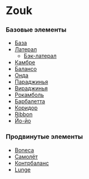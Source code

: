 <!-- TITLE: Home -->
<!-- SUBTITLE: A quick summary of Home -->

# Zouk

### Базовые элементы

- [База](Basic)
- [Латерал](Lateral)
  - [Бэк-латерал](BackLateral)
- [Камбре](Cambre)
- [Балансо](Balanso)
- [Онда](Onda)
- [Параджинья](Paraginha)
- [Вираджинья](Viraginha)
- [Рокамболь](Rocambole)
- [Барбалетта](Barbaletta)
- [Коридор](Corridor)
- [Ribbon](Ribbon)
- [Йо-йо](Yo-Yo)

### Продвинутые элементы

- [Boneca](Boneca)
- [Самолёт](Aeroplane)
- [Контрбаланс](Counterbalance)
- [Lunge](Lunge) 